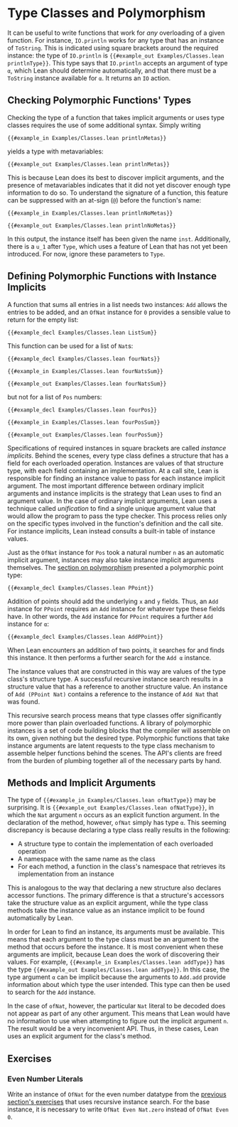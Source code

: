 # Type Classes and Polymorphism

It can be useful to write functions that work for _any_ overloading of a given function.
For instance, `IO.println` works for any type that has an instance of `ToString`.
This is indicated using square brackets around the required instance: the type of `IO.println` is `{{#example_out Examples/Classes.lean printlnType}}`.
This type says that `IO.println` accepts an argument of type `α`, which Lean should determine automatically, and that there must be a `ToString` instance available for `α`.
It returns an `IO` action.


## Checking Polymorphic Functions' Types

Checking the type of a function that takes implicit arguments or uses type classes requires the use of some additional syntax.
Simply writing
```lean
{{#example_in Examples/Classes.lean printlnMetas}}
```
yields a type with metavariables:
```output info
{{#example_out Examples/Classes.lean printlnMetas}}
```
This is because Lean does its best to discover implicit arguments, and the presence of metavariables indicates that it did not yet discover enough type information to do so.
To understand the signature of a function, this feature can be suppressed with an at-sign (`@`) before the function's name:
```lean
{{#example_in Examples/Classes.lean printlnNoMetas}}
```
```output info
{{#example_out Examples/Classes.lean printlnNoMetas}}
```
In this output, the instance itself has been given the name `inst`.
Additionally, there is a `u_1` after `Type`, which uses a feature of Lean that has not yet been introduced.
For now, ignore these parameters to `Type`.

## Defining Polymorphic Functions with Instance Implicits

A function that sums all entries in a list needs two instances: `Add` allows the entries to be added, and an `OfNat` instance for `0` provides a sensible value to return for the empty list:
```lean
{{#example_decl Examples/Classes.lean ListSum}}
```
This function can be used for a list of `Nat`s:
```lean
{{#example_decl Examples/Classes.lean fourNats}}

{{#example_in Examples/Classes.lean fourNatsSum}}
```
```output info
{{#example_out Examples/Classes.lean fourNatsSum}}
```
but not for a list of `Pos` numbers:
```lean
{{#example_decl Examples/Classes.lean fourPos}}

{{#example_in Examples/Classes.lean fourPosSum}}
```
```output error
{{#example_out Examples/Classes.lean fourPosSum}}
```

Specifications of required instances in square brackets are called _instance implicits_.
Behind the scenes, every type class defines a structure that has a field for each overloaded operation.
Instances are values of that structure type, with each field containing an implementation.
At a call site, Lean is responsible for finding an instance value to pass for each instance implicit argument.
The most important difference between ordinary implicit arguments and instance implicits is the strategy that Lean uses to find an argument value.
In the case of ordinary implicit arguments, Lean uses a technique called _unification_ to find a single unique argument value that would allow the program to pass the type checker.
This process relies only on the specific types involved in the function's definition and the call site.
For instance implicits, Lean instead consults a built-in table of instance values.

Just as the `OfNat` instance for `Pos` took a natural number `n` as an automatic implicit argument, instances may also take instance implicit arguments themselves.
The [section on polymorphism](../getting-to-know/polymorphism.md) presented a polymorphic point type:
```lean
{{#example_decl Examples/Classes.lean PPoint}}
```
Addition of points should add the underlying `x` and `y` fields.
Thus, an `Add` instance for `PPoint` requires an `Add` instance for whatever type these fields have.
In other words, the `Add` instance for `PPoint` requires a further `Add` instance for `α`:
```lean
{{#example_decl Examples/Classes.lean AddPPoint}}
```
When Lean encounters an addition of two points, it searches for and finds this instance.
It then performs a further search for the `Add α` instance.

The instance values that are constructed in this way are values of the type class's structure type.
A successful recursive instance search results in a structure value that has a reference to another structure value.
An instance of `Add (PPoint Nat)` contains a reference to the instance of `Add Nat` that was found.

This recursive search process means that type classes offer significantly more power than plain overloaded functions.
A library of polymorphic instances is a set of code building blocks that the compiler will assemble on its own, given nothing but the desired type.
Polymorphic functions that take instance arguments are latent requests to the type class mechanism to assemble helper functions behind the scenes.
The API's clients are freed from the burden of plumbing together all of the necessary parts by hand.


## Methods and Implicit Arguments


The type of `{{#example_in Examples/Classes.lean ofNatType}}` may be surprising.
It is `{{#example_out Examples/Classes.lean ofNatType}}`, in which the `Nat` argument `n` occurs as an explicit function argument.
In the declaration of the method, however, `ofNat` simply has type `α`.
This seeming discrepancy is because declaring a type class really results in the following:

 * A structure type to contain the implementation of each overloaded operation
 * A namespace with the same name as the class
 * For each method, a function in the class's namespace that retrieves its implementation from an instance

This is analogous to the way that declaring a new structure also declares accessor functions.
The primary difference is that a structure's accessors take the structure value as an explicit argument, while the type class methods take the instance value as an instance implicit to be found automatically by Lean.

In order for Lean to find an instance, its arguments must be available.
This means that each argument to the type class must be an argument to the method that occurs before the instance.
It is most convenient when these arguments are implicit, because Lean does the work of discovering their values.
For example, `{{#example_in Examples/Classes.lean addType}}` has the type `{{#example_out Examples/Classes.lean addType}}`.
In this case, the type argument `α` can be implicit because the arguments to `Add.add` provide information about which type the user intended.
This type can then be used to search for the `Add` instance.

In the case of `ofNat`, however, the particular `Nat` literal to be decoded does not appear as part of any other argument.
This means that Lean would have no information to use when attempting to figure out the implicit argument `n`.
The result would be a very inconvenient API.
Thus, in these cases, Lean uses an explicit argument for the class's method.



## Exercises

### Even Number Literals

Write an instance of `OfNat` for the even number datatype from the [previous section's exercises](pos.md#even-numbers) that uses recursive instance search.
For the base instance, it is necessary to write `OfNat Even Nat.zero` instead of `OfNat Even 0`.
